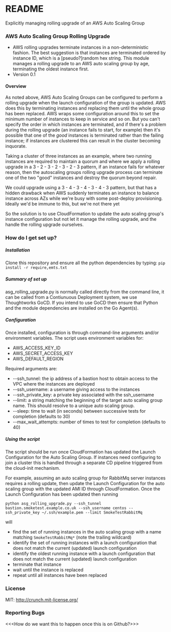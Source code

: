 # README #

Explicitly managing rolling upgrade of an AWS Auto Scaling Group

### AWS Auto Scaling Group Rolling Upgrade ###

* AWS rolling upgrades terminate instances in a non-deterministic fashion. The best suggestion is that instances are terminated ordered by instance ID, which is a [pseudo?]random hex string. This module manages a rolling upgrade to an AWS auto scaling group by age, terminating the oldest instance first.
* Version 0.1

#### Overview ####

As noted above, AWS Auto Scaling Groups can be configured to perform a rolling upgrade when the launch configuration of the group is updated. AWS does this by terminating instances and replacing them until the whole group has been replaced. AWS wraps some configuration around this to set the minimum number of instances to keep in service and so on. But you can't specify the order in which instances are terminated, and if there's a problem during the rolling upgrade (an instance fails to start, for example) then it's possible that one of the *good* instances is terminated rather than the failing instance; if instances are clustered this can result in the cluster becoming inquorate.

Taking a cluster of three instances as an example, where two running instances are required to maintain a quorum and where we apply a rolling upgrade in a 3 - 2 - 3 - 2 - 3 - 2 - 3 pattern, if an instance fails for whatever reason, then the autoscaling groups rolling upgrade process can terminate one of the two "good" instances and destroy the quorum beyond repair.

We could upgrade using a 3 - 4 - 3 - 4 - 3 - 4 - 3 pattern, but that has a hidden drawback when AWS suddenly terminates an instance to balance instance across AZs while we're busy with some post-deploy provisioning. Ideally we'd be immune to this, but we're not there yet

So the solution is to use CloudFormation to update the auto scaling group's instance configuration but not let it manage the rolling upgrade, and the handle the rolling upgrade ourselves.

### How do I get set up? ###

##### Installation #####
Clone this repository and ensure all the python dependencies by typing:
`pip install -r require,emts.txt`

##### Summary of set up #####
asg_rolling_upgrade.py is normally called directly from the command line, it can be called from a Contiunuous Deployment system, we use Thoughtworks GoCD. If you intend to use GoCD then ensure that Python and the module dependencies are installed on the Go Agent(s).

##### Configuration #####
Once installed, configuration is through command-line arguments and/or environment variables.
The script uses environment variables for:

* AWS_ACCESS_KEY_ID
* AWS_SECRET_ACCESS_KEY
* AWS_DEFAULT_REGION

Required arguments are:

* --ssh_tunnel: the ip address of a bastion host to obtain access to the VPC where the instances are deployed
* --ssh_username: a username giving access to the instances
* --ssh_private_key: a private key associated with the ssh_username
* --limit: a string matching the beginning of the target auto scaling group name. This should resolve to a unique auto scaling group.
* --sleep: time to wait (in seconds) between successive tests for completion (defaults to 30)
* --max_wait_attempts: number of times to test for completion (defaults to 40)

##### Using the script #####
The script should be run once CloudFormation has updated the Launch Configuration for the Auto Scaling Group. If instances need configuring to join a cluster this is handled through a separate CD pipeline triggered from the cloud-init mechanism.

For example, assuming an auto scaling group for RabbitMq server instances requires a rolling update, then update the Launch Configuration for the auto scaling group with the updated AMI ID through CloudFormation. Once the Launch Configuration has been updated then running

```python asg_rolling_upgrade.py --ssh_tunnel bastion.smoketest.example.co.uk --ssh_username centos --ssh_private_key ~/.ssh/example.pem --limit SmokeTestRabbitMq```

will

* find the set of running instances in the auto scaling group with a name matching `SmokeTestRabbitMq*` (note the trailing wildcard)
* identify the set of running instances with a launch configuration that does not match the current (updated) launch configuration
* identify the oldest running instance with a launch configuration that does not match the current (updated) launch configuration
* terminate that instance
* wait until the instance is replaced
* repeat until all instances have been replaced

### License ###
MIT: http://crunch.mit-license.org/

### Reporting Bugs ###
<<<How do we want this to happen once this is on Github?>>>